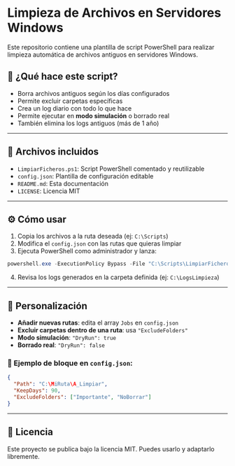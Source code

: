 # Limpieza de Archivos en Servidores Windows

Este repositorio contiene una plantilla de script PowerShell para realizar limpieza automática de archivos antiguos en servidores Windows.

## 🧩 ¿Qué hace este script?

- Borra archivos antiguos según los días configurados
- Permite excluir carpetas específicas
- Crea un log diario con todo lo que hace
- Permite ejecutar en **modo simulación** o borrado real
- También elimina los logs antiguos (más de 1 año)

---

## 📁 Archivos incluidos

- `LimpiarFicheros.ps1`: Script PowerShell comentado y reutilizable
- `config.json`: Plantilla de configuración editable
- `README.md`: Esta documentación
- `LICENSE`: Licencia MIT

---

## ⚙️ Cómo usar

1. Copia los archivos a la ruta deseada (ej: `C:\Scripts`)
2. Modifica el `config.json` con las rutas que quieras limpiar
3. Ejecuta PowerShell como administrador y lanza:

```powershell
powershell.exe -ExecutionPolicy Bypass -File "C:\Scripts\LimpiarFicheros.ps1"
```

4. Revisa los logs generados en la carpeta definida (ej: `C:\LogsLimpieza`)

---

## 🔧 Personalización

- **Añadir nuevas rutas**: edita el array `Jobs` en `config.json`
- **Excluir carpetas dentro de una ruta**: usa `"ExcludeFolders"`
- **Modo simulación**: `"DryRun": true`
- **Borrado real**: `"DryRun": false`

### 📝 Ejemplo de bloque en `config.json`:

```json
{
  "Path": "C:\MiRuta\A_Limpiar",
  "KeepDays": 90,
  "ExcludeFolders": ["Importante", "NoBorrar"]
}
```

---

## 📄 Licencia

Este proyecto se publica bajo la licencia MIT. Puedes usarlo y adaptarlo libremente.
